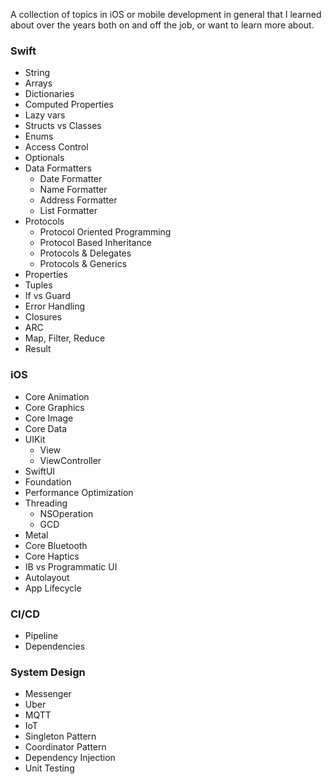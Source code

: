 A collection of topics in iOS or mobile development in general that I learned about over the years both on and off the job, or want to learn more about.

### Swift
- String
- Arrays
- Dictionaries
- Computed Properties
- Lazy vars
- Structs vs Classes
- Enums
- Access Control
- Optionals
- Data Formatters
  - Date Formatter
  - Name Formatter
  - Address Formatter
  - List Formatter
- Protocols
  - Protocol Oriented Programming
  - Protocol Based Inheritance
  - Protocols & Delegates
  - Protocols & Generics
- Properties
- Tuples
- If vs Guard
- Error Handling
- Closures
- ARC
- Map, Filter, Reduce
- Result

### iOS
- Core Animation
- Core Graphics
- Core Image
- Core Data
- UIKit
  - View
  - ViewController
- SwiftUI
- Foundation
- Performance Optimization
- Threading
  - NSOperation
  - GCD
- Metal
- Core Bluetooth
- Core Haptics
- IB vs Programmatic UI
- Autolayout
- App Lifecycle

### CI/CD
- Pipeline
- Dependencies

### System Design
- Messenger
- Uber
- MQTT
- IoT
- Singleton Pattern
- Coordinator Pattern
- Dependency Injection
- Unit Testing
